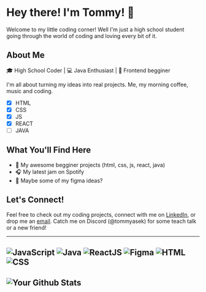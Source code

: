 # Hey there! I'm Tommy! 🌟

Welcome to my little coding corner! 
Well I'm just a high school student going through the world of coding and loving every bit of it.

## About Me

🎓 High School Coder | 💻 Java Enthusiast | 🎨 Frontend begginer

I'm all about turning my ideas into real projects. Me, my morning coffee, music and coding.

- [x] HTML
- [x] CSS
- [x] JS
- [x] REACT
- [ ] JAVA

## What You'll Find Here

- 🚀 My awesome begginer projects (html, css, js, react, java)
- 🎧 My latest jam on Spotify
- 🎨 Maybe some of my figma ideas?

## Let's Connect!

Feel free to check out my coding projects, connect with me on [LinkedIn](https://www.linkedin.com/in/tomáš-dvořáček-4a3383280/), or drop me an [email](mailto:dvoracek.tomas@outlook.com). Catch me on Discord (@tommyasek) for some teach talk or a new friend!

---
![JavaScript](https://skillicons.dev/icons?i=js) ![Java](https://skillicons.dev/icons?i=java) ![ReactJS](https://skillicons.dev/icons?i=react) ![Figma](https://skillicons.dev/icons?i=figma) ![HTML](https://skillicons.dev/icons?i=html) ![CSS](https://skillicons.dev/icons?i=css)
---
![Your Github Stats](https://github-readme-stats.vercel.app/api?username=tommys0&show_icons=true&hide_border=true)
---
